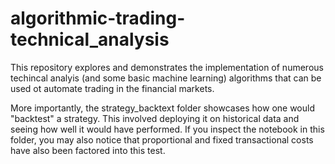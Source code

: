# algorithmic-trading-technical_analysis

This repository explores and demonstrates the implementation of numerous techincal analyis (and some basic machine learning) algorithms that can be used ot automate trading in the financial markets.

More importantly, the strategy_backtext folder showcases how one would "backtest" a strategy. This involved deploying it on historical data and seeing how well it would have performed. If you inspect the notebook in this folder, you may also notice that proportional and fixed transactional costs have also been factored into this test.
